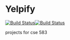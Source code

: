 # Yelpify
[![Build Status](https://travis-ci.com/RH5648/yelpify.svg?branch=main)](https://travis-ci.com/RH5648/yelpify)[![Build Status](https://travis-ci.com/RH5648/yelpify.svg?branch=main)](https://travis-ci.com/RH5648/yelpify)

projects for cse 583
